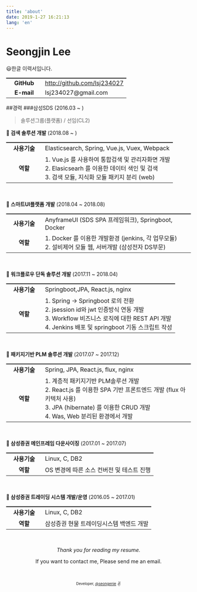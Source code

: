 ```yaml
---
title: 'about'
date: 2019-1-27 16:21:13
lang: 'en'
---
```


# Seongjin Lee
😃한글 이력서입니다.
<!-- Begin Wrapper -->
<div>
  <table>
    <thead>
      <tr>
        <th align="center" style="padding:0px"></th>
        <th style="padding:0px"></th>
      </tr>
    </thead>
    <tbody>
      <tr>
        <td align="center" style="width:82px"><strong>GitHub</strong></td>
        <td><a href="http://github.com/lsj234027">http://github.com/lsj234027</a></td>
      </tr>
      <tr>
        <td align="center" style="width:82px"><strong>E-mail</strong></td>
        <td>lsj234027@gmail.com</td>
      </tr>
    </tbody>
  </table>
</div>

##경력
###삼성SDS (2016.03 ~ )
> 솔루션그룹(플랫폼) / 선임(CL2)

**🔹 검색 솔루션 개발** (2018.08 ~ )
<div>
  <table>
    <thead>
      <tr>
        <th align="center" style="padding:0px"></th>
        <th style="padding:0px"></th>
      </tr>
    </thead>
    <tbody>
      <tr>
        <td align="center" style="width:82px"><strong>사용기술</strong></td>
        <td>Elasticsearch, Spring, Vue.js, Vuex, Webpack</td>
      </tr>
      <tr>
        <td align="center" style="width:82px"><strong>역할</strong></td>
        <td>1. Vue.js 를 사용하여 통합검색 및 관리자화면 개발<br/>
            2. Elasicsearh 를 이용한 데이터 색인 및 검색<br/>
            3. 검색 모듈, 지식화 모듈 패키지 분리 (web)</td>
      </tr>
    </tbody>
  </table>
  <br/>
</div>

**🔹 스마트UI플랫폼 개발** (2018.04 ~ 2018.08)
<div>
  <table>
    <thead>
      <tr>
        <th align="center" style="padding:0px"></th>
        <th style="padding:0px"></th>
      </tr>
    </thead>
    <tbody>
      <tr>
        <td align="center" style="width:82px"><strong>사용기술</strong></td>
        <td>AnyframeUI (SDS SPA 프레임워크), Springboot, Docker</td>
      </tr>
      <tr>
        <td align="center" style="width:82px"><strong>역할</strong></td>
        <td>1. Docker 를 이용한 개발환경 (jenkins, 각 업무모듈)<br/>
            2. 설비제어 모듈 웹, 서버개발 (삼성전자 DS부문)<br/>
        </td>
      </tr>
    </tbody>
  </table>
  <br/>
</div>

**🔹 워크플로우 단독 솔루션 개발** (2017.11 ~ 2018.04)
<div>
  <table>
    <thead>
      <tr>
        <th align="center" style="padding:0px"></th>
        <th style="padding:0px"></th>
      </tr>
    </thead>
    <tbody>
      <tr>
        <td align="center"><strong>사용기술</strong></td>
        <td>Springboot,JPA, React.js, nginx</td>
      </tr>
      <tr>
        <td align="center" style="width:82px"><strong>역할</strong></td>
        <td>1. Spring -> Springboot 로의 전환<br/>
            2. jsession id와 jwt 인증방식 연동 개발<br/>
            3. Workflow 비즈니스 로직에 대한 REST API 개발<br/>
            4. Jenkins 배포 및 springboot 기동 스크립트 작성<br/>
        </td>
      </tr>
    </tbody>
  </table>
  <br/>
</div>

**🔹 패키지기반 PLM 솔루션 개발** (2017.07 ~ 2017.12)
<div>
  <table>
    <thead>
      <tr>
        <th align="center" style="padding:0px"></th>
        <th style="padding:0px"></th>
      </tr>
    </thead>
    <tbody>
      <tr>
        <td align="center" style="width:82px"><strong>사용기술</strong></td>
        <td>Spring, JPA, React.js, flux, nginx</td>
      </tr>
      <tr>
        <td align="center" style="width:82px"><strong>역할</strong></td>
        <td>1. 계층적 패키지기반 PLM솔루션 개발<br/>
            2. React.js 를 이용한 SPA 기반 프론트엔드 개발 (flux 아키텍처 사용)<br/>
            3. JPA (hibernate) 를 이용한 CRUD 개발<br/>
            4. Was, Web 분리된 환경에서 개발<br/>
        </td>
      </tr>
    </tbody>
  </table>
  <br/>
</div>

**🔹 삼성증권 메인프레임 다운사이징** (2017.01 ~ 2017.07)
<div>
  <table>
    <thead>
      <tr>
        <th align="center" style="padding:0px"></th>
        <th style="padding:0px"></th>
      </tr>
    </thead>
    <tbody>
      <tr>
        <td align="center" style="width:82px"><strong>사용기술</strong></td>
        <td>Linux, C, DB2</td>
      </tr>
      <tr>
        <td align="center" style="width:82px"><strong>역할</strong></td>
        <td>OS 변경에 따른 소스 컨버전 및 테스트 진행 <br/>
        </td>
      </tr>
    </tbody>
  </table>
  <br/>
</div>

**🔹 삼성증권 트레이딩 시스템 개발/운영** (2016.05 ~ 2017.01)
<div>
  <table>
    <thead>
      <tr>
        <th align="center" style="padding:0px"></th>
        <th style="padding:0px"></th>
      </tr>
    </thead>
    <tbody>
      <tr>
        <td align="center" style="width:82px"><strong>사용기술</strong></td>
        <td>Linux, C, DB2</td>
      </tr>
      <tr>
        <td align="center" style="width:82px"><strong>역할</strong></td>
        <td>삼성증권 현물 트레이딩시스템 백엔드 개발<br/>
        </td>
      </tr>
    </tbody>
  </table>
  <br/>
</div>

<div align="center" class="final">
  <p><em>Thank you for reading my resume.</em></p>
  <p>If you want to contact me, Please send me an email.</p><br>
  <p>
    <sub>
      <sup>Developer, <a href="https://github.com/lsj234027">@seongenie</a></sup>
    </sub>
    <small>✌</small>
  </p>
</div>
<!-- https://emojipedia.org/smiling-face-with-open-mouth/ -->